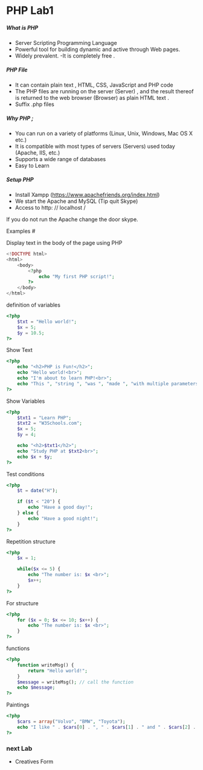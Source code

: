 PHP Lab1
===========


##### What is PHP

  - Server Scripting Programming Language
  - Powerful tool for building dynamic and active through Web pages.
  - Widely prevalent.
  -It is completely free .

##### PHP File

- It can contain plain text , HTML, CSS, JavaScript and PHP code
- The PHP files are running on the server (Server) , and the result thereof is returned to the web browser (Browser) as plain HTML text .
- Suffix .php files

##### Why PHP ;

- You can run on a variety of platforms (Linux, Unix, Windows, Mac OS X etc.)
- It is compatible with most types of servers (Servers) used today (Apache, IIS, etc.)
- Supports a wide range of databases
- Easy to Learn

##### Setup PHP

- Install Xampp (https://www.apachefriends.org/index.html)
- We start the Apache and MySQL (Tip quit Skype)
- Access to http: // localhost /


> 
If you do not run the Apache change the door skype.


Examples #

 Display text in the body of the page using PHP



```php
<!DOCTYPE html>
<html>
    <body>
        <?php
            echo "My first PHP script!";
        ?>
    </body>
</html> 
```

definition of variables



```php
<?php
    $txt = "Hello world!";
    $x = 5;
    $y = 10.5;
?>
```

Show Text



```php
<?php
    echo "<h2>PHP is Fun!</h2>";
    echo "Hello world!<br>";
    echo "I'm about to learn PHP!<br>";
    echo "This ", "string ", "was ", "made ", "with multiple parameters.";
?> 
```
Show Variables



```php
<?php
    $txt1 = "Learn PHP";
    $txt2 = "W3Schools.com";
    $x = 5;
    $y = 4;

    echo "<h2>$txt1</h2>";
    echo "Study PHP at $txt2<br>";
    echo $x + $y;
?> 
```

Test conditions

```php
<?php
    $t = date("H");

    if ($t < "20") {
        echo "Have a good day!";
    } else {
        echo "Have a good night!";
    }
?>  
```

Repetition structure
```php
<?php
    $x = 1;

    while($x <= 5) {
        echo "The number is: $x <br>";
        $x++;
    }
?> 
```

For structure

```php
<?php
    for ($x = 0; $x <= 10; $x++) {
        echo "The number is: $x <br>";
    }
?> 
```

functions

```php
<?php
    function writeMsg() {
        return "Hello world!";
    }
    $message = writeMsg(); // call the function
    echo $message;
?>
```
Paintings

```php
<?php
    $cars = array("Volvo", "BMW", "Toyota");
    echo "I like " . $cars[0] . ", " . $cars[1] . " and " . $cars[2] . ".";
?> 
```
### next Lab

 - Creatives Form
